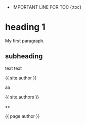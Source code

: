 * IMPORTANT LINE FOR TOC
{:toc}

# heading 1
My first paragraph.

## subheading
text
text

{{ site.author }}

aa

{{ site.authors }}

xx 

{{ page.author }}

